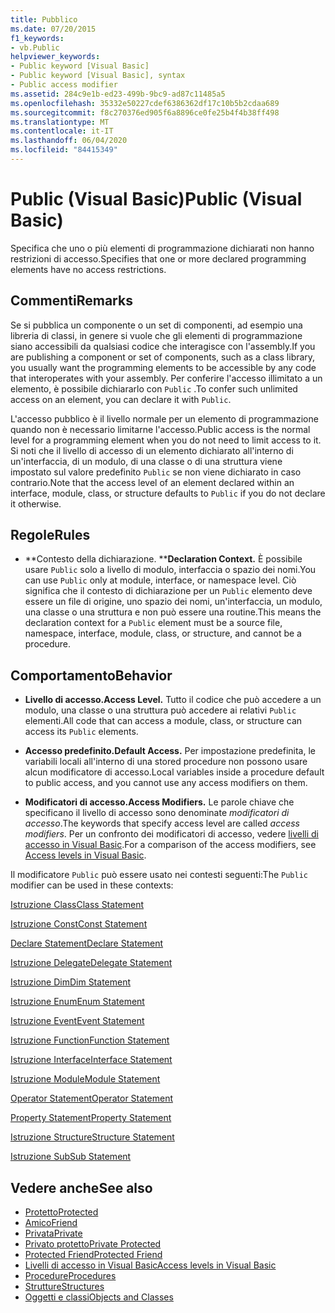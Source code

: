```yaml
---
title: Pubblico
ms.date: 07/20/2015
f1_keywords:
- vb.Public
helpviewer_keywords:
- Public keyword [Visual Basic]
- Public keyword [Visual Basic], syntax
- Public access modifier
ms.assetid: 284c9e1b-ed23-499b-9bc9-ad87c11485a5
ms.openlocfilehash: 35332e50227cdef6386362df17c10b5b2cdaa689
ms.sourcegitcommit: f8c270376ed905f6a8896ce0fe25b4f4b38ff498
ms.translationtype: MT
ms.contentlocale: it-IT
ms.lasthandoff: 06/04/2020
ms.locfileid: "84415349"
---
```

# <a name="public-visual-basic"></a><span data-ttu-id="7e08d-102">Public (Visual Basic)</span><span class="sxs-lookup"><span data-stu-id="7e08d-102">Public (Visual Basic)</span></span>
<span data-ttu-id="7e08d-103">Specifica che uno o più elementi di programmazione dichiarati non hanno restrizioni di accesso.</span><span class="sxs-lookup"><span data-stu-id="7e08d-103">Specifies that one or more declared programming elements have no access restrictions.</span></span>  
  
## <a name="remarks"></a><span data-ttu-id="7e08d-104">Commenti</span><span class="sxs-lookup"><span data-stu-id="7e08d-104">Remarks</span></span>  
 <span data-ttu-id="7e08d-105">Se si pubblica un componente o un set di componenti, ad esempio una libreria di classi, in genere si vuole che gli elementi di programmazione siano accessibili da qualsiasi codice che interagisce con l'assembly.</span><span class="sxs-lookup"><span data-stu-id="7e08d-105">If you are publishing a component or set of components, such as a class library, you usually want the programming elements to be accessible by any code that interoperates with your assembly.</span></span> <span data-ttu-id="7e08d-106">Per conferire l'accesso illimitato a un elemento, è possibile dichiararlo con `Public` .</span><span class="sxs-lookup"><span data-stu-id="7e08d-106">To confer such unlimited access on an element, you can declare it with `Public`.</span></span>  
  
 <span data-ttu-id="7e08d-107">L'accesso pubblico è il livello normale per un elemento di programmazione quando non è necessario limitarne l'accesso.</span><span class="sxs-lookup"><span data-stu-id="7e08d-107">Public access is the normal level for a programming element when you do not need to limit access to it.</span></span> <span data-ttu-id="7e08d-108">Si noti che il livello di accesso di un elemento dichiarato all'interno di un'interfaccia, di un modulo, di una classe o di una struttura viene impostato sul valore predefinito `Public` se non viene dichiarato in caso contrario.</span><span class="sxs-lookup"><span data-stu-id="7e08d-108">Note that the access level of an element declared within an interface, module, class, or structure defaults to `Public` if you do not declare it otherwise.</span></span>  
  
## <a name="rules"></a><span data-ttu-id="7e08d-109">Regole</span><span class="sxs-lookup"><span data-stu-id="7e08d-109">Rules</span></span>  
  
- <span data-ttu-id="7e08d-110">\*\*Contesto della dichiarazione. \*\*</span><span class="sxs-lookup"><span data-stu-id="7e08d-110">**Declaration Context.**</span></span> <span data-ttu-id="7e08d-111">È possibile usare `Public` solo a livello di modulo, interfaccia o spazio dei nomi.</span><span class="sxs-lookup"><span data-stu-id="7e08d-111">You can use `Public` only at module, interface, or namespace level.</span></span> <span data-ttu-id="7e08d-112">Ciò significa che il contesto di dichiarazione per un `Public` elemento deve essere un file di origine, uno spazio dei nomi, un'interfaccia, un modulo, una classe o una struttura e non può essere una routine.</span><span class="sxs-lookup"><span data-stu-id="7e08d-112">This means the declaration context for a `Public` element must be a source file, namespace, interface, module, class, or structure, and cannot be a procedure.</span></span>  
  
## <a name="behavior"></a><span data-ttu-id="7e08d-113">Comportamento</span><span class="sxs-lookup"><span data-stu-id="7e08d-113">Behavior</span></span>  
  
- <span data-ttu-id="7e08d-114">**Livello di accesso.**</span><span class="sxs-lookup"><span data-stu-id="7e08d-114">**Access Level.**</span></span> <span data-ttu-id="7e08d-115">Tutto il codice che può accedere a un modulo, una classe o una struttura può accedere ai relativi `Public` elementi.</span><span class="sxs-lookup"><span data-stu-id="7e08d-115">All code that can access a module, class, or structure can access its `Public` elements.</span></span>  
  
- <span data-ttu-id="7e08d-116">**Accesso predefinito.**</span><span class="sxs-lookup"><span data-stu-id="7e08d-116">**Default Access.**</span></span> <span data-ttu-id="7e08d-117">Per impostazione predefinita, le variabili locali all'interno di una stored procedure non possono usare alcun modificatore di accesso.</span><span class="sxs-lookup"><span data-stu-id="7e08d-117">Local variables inside a procedure default to public access, and you cannot use any access modifiers on them.</span></span>  
  
- <span data-ttu-id="7e08d-118">**Modificatori di accesso.**</span><span class="sxs-lookup"><span data-stu-id="7e08d-118">**Access Modifiers.**</span></span> <span data-ttu-id="7e08d-119">Le parole chiave che specificano il livello di accesso sono denominate *modificatori di accesso*.</span><span class="sxs-lookup"><span data-stu-id="7e08d-119">The keywords that specify access level are called *access modifiers*.</span></span> <span data-ttu-id="7e08d-120">Per un confronto dei modificatori di accesso, vedere [livelli di accesso in Visual Basic](../../programming-guide/language-features/declared-elements/access-levels.md).</span><span class="sxs-lookup"><span data-stu-id="7e08d-120">For a comparison of the access modifiers, see [Access levels in Visual Basic](../../programming-guide/language-features/declared-elements/access-levels.md).</span></span>  
  
 <span data-ttu-id="7e08d-121">Il modificatore `Public` può essere usato nei contesti seguenti:</span><span class="sxs-lookup"><span data-stu-id="7e08d-121">The `Public` modifier can be used in these contexts:</span></span>  
  
 [<span data-ttu-id="7e08d-122">Istruzione Class</span><span class="sxs-lookup"><span data-stu-id="7e08d-122">Class Statement</span></span>](../statements/class-statement.md)  
  
 [<span data-ttu-id="7e08d-123">Istruzione Const</span><span class="sxs-lookup"><span data-stu-id="7e08d-123">Const Statement</span></span>](../statements/const-statement.md)  
  
 [<span data-ttu-id="7e08d-124">Declare Statement</span><span class="sxs-lookup"><span data-stu-id="7e08d-124">Declare Statement</span></span>](../statements/declare-statement.md)  
  
 [<span data-ttu-id="7e08d-125">Istruzione Delegate</span><span class="sxs-lookup"><span data-stu-id="7e08d-125">Delegate Statement</span></span>](../statements/delegate-statement.md)  
  
 [<span data-ttu-id="7e08d-126">Istruzione Dim</span><span class="sxs-lookup"><span data-stu-id="7e08d-126">Dim Statement</span></span>](../statements/dim-statement.md)  
  
 [<span data-ttu-id="7e08d-127">Istruzione Enum</span><span class="sxs-lookup"><span data-stu-id="7e08d-127">Enum Statement</span></span>](../statements/enum-statement.md)  
  
 [<span data-ttu-id="7e08d-128">Istruzione Event</span><span class="sxs-lookup"><span data-stu-id="7e08d-128">Event Statement</span></span>](../statements/event-statement.md)  
  
 [<span data-ttu-id="7e08d-129">Istruzione Function</span><span class="sxs-lookup"><span data-stu-id="7e08d-129">Function Statement</span></span>](../statements/function-statement.md)  
  
 [<span data-ttu-id="7e08d-130">Istruzione Interface</span><span class="sxs-lookup"><span data-stu-id="7e08d-130">Interface Statement</span></span>](../statements/interface-statement.md)  
  
 [<span data-ttu-id="7e08d-131">Istruzione Module</span><span class="sxs-lookup"><span data-stu-id="7e08d-131">Module Statement</span></span>](../statements/module-statement.md)  
  
 [<span data-ttu-id="7e08d-132">Operator Statement</span><span class="sxs-lookup"><span data-stu-id="7e08d-132">Operator Statement</span></span>](../statements/operator-statement.md)  
  
 [<span data-ttu-id="7e08d-133">Property Statement</span><span class="sxs-lookup"><span data-stu-id="7e08d-133">Property Statement</span></span>](../statements/property-statement.md)  
  
 [<span data-ttu-id="7e08d-134">Istruzione Structure</span><span class="sxs-lookup"><span data-stu-id="7e08d-134">Structure Statement</span></span>](../statements/structure-statement.md)  
  
 [<span data-ttu-id="7e08d-135">Istruzione Sub</span><span class="sxs-lookup"><span data-stu-id="7e08d-135">Sub Statement</span></span>](../statements/sub-statement.md)  
  
## <a name="see-also"></a><span data-ttu-id="7e08d-136">Vedere anche</span><span class="sxs-lookup"><span data-stu-id="7e08d-136">See also</span></span>

- [<span data-ttu-id="7e08d-137">Protetto</span><span class="sxs-lookup"><span data-stu-id="7e08d-137">Protected</span></span>](protected.md)
- [<span data-ttu-id="7e08d-138">Amico</span><span class="sxs-lookup"><span data-stu-id="7e08d-138">Friend</span></span>](friend.md)
- [<span data-ttu-id="7e08d-139">Privata</span><span class="sxs-lookup"><span data-stu-id="7e08d-139">Private</span></span>](private.md)
- [<span data-ttu-id="7e08d-140">Privato protetto</span><span class="sxs-lookup"><span data-stu-id="7e08d-140">Private Protected</span></span>](private-protected.md)
- [<span data-ttu-id="7e08d-141">Protected Friend</span><span class="sxs-lookup"><span data-stu-id="7e08d-141">Protected Friend</span></span>](protected-friend.md)
- [<span data-ttu-id="7e08d-142">Livelli di accesso in Visual Basic</span><span class="sxs-lookup"><span data-stu-id="7e08d-142">Access levels in Visual Basic</span></span>](../../programming-guide/language-features/declared-elements/access-levels.md)
- [<span data-ttu-id="7e08d-143">Procedure</span><span class="sxs-lookup"><span data-stu-id="7e08d-143">Procedures</span></span>](../../programming-guide/language-features/procedures/index.md)
- [<span data-ttu-id="7e08d-144">Strutture</span><span class="sxs-lookup"><span data-stu-id="7e08d-144">Structures</span></span>](../../programming-guide/language-features/data-types/structures.md)
- [<span data-ttu-id="7e08d-145">Oggetti e classi</span><span class="sxs-lookup"><span data-stu-id="7e08d-145">Objects and Classes</span></span>](../../programming-guide/language-features/objects-and-classes/index.md)
